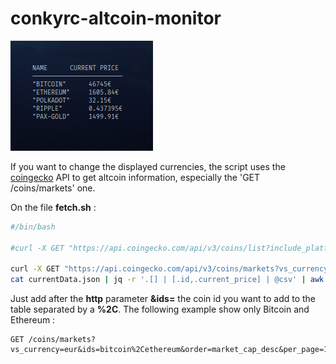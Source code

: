 # conkyrc-altcoin-monitor

![preview](conkyrc-altcoin-monitor.png)

If you want to change the displayed currencies, the script uses the [coingecko](https://www.coingecko.com/en/api#explore-api) API to get altcoin information, especially the 'GET /coins/markets' one.

On the file **fetch.sh** :
```bash
#/bin/bash

#curl -X GET "https://api.coingecko.com/api/v3/coins/list?include_platform=false" -H  "accept: application/json" > list.json

curl -X GET "https://api.coingecko.com/api/v3/coins/markets?vs_currency=eur&ids=bitcoin%2Cethereum%2Cripple%2Cpolkadot%2Cpax-gold&order=market_cap_desc&per_page=100&page=1&sparkline=false" -H  "accept: application/json" -o currentData.json
cat currentData.json | jq -r '.[] | [.id,.current_price] | @csv' | awk -v FS="," 'BEGIN{print "Name\t\tCurrent Price";print "────────────────────────"}{printf "%s\t%s€%s",$1,$2,ORS}'
```

Just add after the **http** parameter **&ids=** the coin id you want to add to the table separated by a **%2C**. The following example show only Bitcoin and Ethereum :

```
GET /coins/markets?vs_currency=eur&ids=bitcoin%2Cethereum&order=market_cap_desc&per_page=100&page=1&sparkline=false
```
